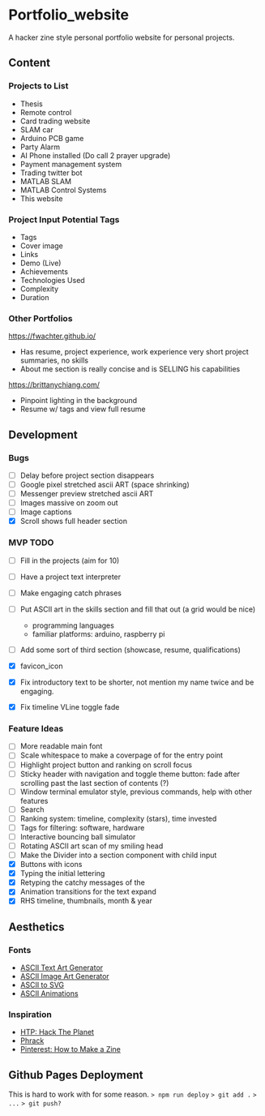 # Portfolio_website

A hacker zine style personal portfolio website for personal projects.

## Content

### Projects to List
- Thesis
- Remote control
- Card trading website
- SLAM car
- Arduino PCB game
- Party Alarm
- AI Phone installed (Do call 2 prayer upgrade)
- Payment management system
- Trading twitter bot
- MATLAB SLAM
- MATLAB Control Systems
- This website


### Project Input Potential Tags
- Tags
- Cover image
- Links
- Demo (Live)
- Achievements
- Technologies Used
- Complexity
- Duration

### Other Portfolios
https://fwachter.github.io/
- Has resume, project experience, work experience very short project summaries, no skills
- About me section is really concise and is SELLING his capabilities

https://brittanychiang.com/
- Pinpoint lighting in the background
- Resume w/ tags and view full resume 

## Development

### Bugs
- [ ] Delay before project section disappears
- [ ] Google pixel stretched ascii ART (space shrinking)
- [ ] Messenger preview stretched ascii ART
- [ ] Images massive on zoom out
- [ ] Image captions
- [X] Scroll shows full header section

### MVP TODO
- [ ] Fill in the projects (aim for 10)
- [ ] Have a project text interpreter
- [ ] Make engaging catch phrases
- [ ] Put ASCII art in the skills section and fill that out (a grid would be nice)
    - programming languages
    - familiar platforms: arduino, raspberry pi
- [ ] Add some sort of third section (showcase, resume, qualifications)
- [X] favicon_icon
- [X] Fix introductory text to be shorter, not mention my name twice and be engaging.
- [X] Fix timeline VLine toggle fade


### Feature Ideas
- [ ] More readable main font
- [ ] Scale whitespace to make a coverpage of for the entry point
- [ ] Highlight project button and ranking on scroll focus
- [ ] Sticky header with navigation and toggle theme button: fade after scrolling past the last section of contents (?)
- [ ] Window terminal emulator style, previous commands, help with other features
- [ ] Search
- [ ] Ranking system: timeline, complexity (stars), time invested
- [ ] Tags for filtering: software, hardware
- [ ] Interactive bouncing ball simulator
- [ ] Rotating ASCII art scan of my smiling head
- [ ] Make the Divider into a section component with child input
- [x] Buttons with icons
- [x] Typing the initial lettering
- [x] Retyping the catchy messages of the
- [x] Animation transitions for the text expand
- [x] RHS timeline, thumbnails, month & year

## Aesthetics
### Fonts

- [ASCII Text Art Generator](https://patorjk.com/software/taag/#p=display&f=ANSI%20Shadow&t=LB)
- [ASCII Image Art Generator](https://www.asciiart.eu/image-to-ascii)
- [ASCII to SVG](https://ivanceras.github.io/svgbob-editor/)
- [ASCII Animations](https://ascii.co.uk/animated)

### Inspiration

- [HTP: Hack The Planet](https://www.exploit-db.com/papers/25306)
- [Phrack](http://www.phrack.org/)
- [Pinterest: How to Make a Zine](https://www.pinterest.com.au/pin/37576978132730528/)

## Github Pages Deployment

This is hard to work with for some reason.
`> npm run deploy`
`> git add .`
`> ...`
`> git push?`

